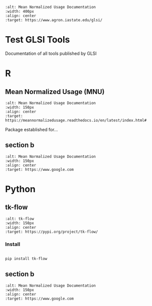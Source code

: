 ```{image} _static/GLSI_Logo_w_text.png
:alt: Mean Normalized Usage Documentation
:width: 400px
:align: center
:target: https://www.agron.iastate.edu/glsi/
```

# Test GLSI Tools

Documentation of all tools published by GLSI

# R

## Mean Normalized Usage (MNU)


```{image} images/GLSI_Logo_blue_r.png
:alt: Mean Normalized Usage Documentation
:width: 150px
:align: center
:target: https://meannormalizedusage.readthedocs.io/en/latest/index.html#
```

Package established for...


## section b

```{image} images/GLSI_Logo_dk_green_r.png
:alt: Mean Normalized Usage Documentation
:width: 150px
:align: center
:target: https://www.google.com
```


# Python


## tk-flow

```{image} images/GLSI_Logo_blue_python.png
:alt: tk-flow
:width: 150px
:align: center
:target: https://pypi.org/project/tk-flow/
```
### Install
``` bash

pip install tk-flow

```

## section b


```{image} images/GLSI_Logo_dk_green_python.png
:alt: Mean Normalized Usage Documentation
:width: 150px
:align: center
:target: https://www.google.com
```
